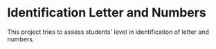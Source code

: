# Identification Letter and Numbers
This project tries to assess students' level in identification of letter and numbers.
